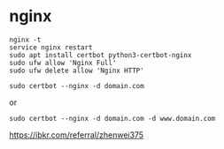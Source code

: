 # nginx

```
nginx -t
service nginx restart
sudo apt install certbot python3-certbot-nginx
sudo ufw allow 'Nginx Full'
sudo ufw delete allow 'Nginx HTTP'
```

```
sudo certbot --nginx -d domain.com
```
or
```
sudo certbot --nginx -d domain.com -d www.domain.com
```
https://ibkr.com/referral/zhenwei375
